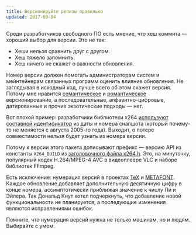 ```yaml
---
title: Версионируйте релизы правильно
updated: 2017-09-04
---
```


Среди разработчиков свободного ПО есть мнение, что хеш коммита — хороший выбор для версии. Это не так:

- Хеши нельзя сравнить друг с другом.
- Хеш тяжело запомнить.
- Хеш ничего не скажет о важности обновления.

Номер версии должен помогать администраторам систем и мейнтейнерам связанных программ оценить влияние обновления. Не заглядывая в исходный код, лучше всего об этом скажет версия. Потому мне нравится [семантическое](http://semver.org/) и [романтическое](http://dafoster.net/articles/2015/03/14/semantic-versioning-vs-romantic-versioning/) версионирование, а последовательные, алфавитно-цифровые, датированные и прочие экзотические подходы — нет.

Вот плохой пример: разработчики библиотеки x264 [используют составной идентификатор](https://download.videolan.org/x264/snapshots/) из даты и номера снапшота (который почему-то не меняется с августа 2005-го года). Выходит, о потере совместимости нельзя будет узнать из номера версии.

Потому к версии этого пакета дописывают префикс — версию API из константы `X264_BUILD` из [заголовочного файла x264.h](https://git.videolan.org/?p=x264.git;a=blob;f=x264.h). Это, на минуточку, популярный кодек H.264/MPEG-4 AVC в видеоплеере VLC и наборе библиотек FFmpeg.

Есть исключение: нумерация версий в проектах [TeX](https://www.tug.org/) и [METAFONT](https://www.ctan.org/pkg/metafont). Каждое обновление добавляет дополнительную десятичную цифру в конце номера, ассимптотически приближая значение к числу Пи и Эйлера. Так Дональд Кнут хотел подчеркнуть, что добавление новой функциональности не планируется, а последующие изменения являются исправлениями ошибок.

Помните, что нумерация версий нужна не только машинам, но и людям. Выбирайте с умом.
